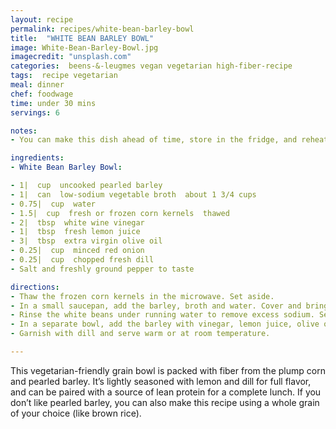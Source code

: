 ```yaml
---
layout: recipe
permalink: recipes/white-bean-barley-bowl
title:  "WHITE BEAN BARLEY BOWL"
image: White-Bean-Barley-Bowl.jpg
imagecredit: "unsplash.com"
categories:  beens-&-leugmes vegan vegetarian high-fiber-recipe
tags:  recipe vegetarian
meal: dinner
chef: foodwage
time: under 30 mins
servings: 6

notes:
- You can make this dish ahead of time, store in the fridge, and reheat for lunch (or just eat it chilled)

ingredients:
- White Bean Barley Bowl:

- 1|  cup  uncooked pearled barley
- 1|  can  low-sodium vegetable broth  about 1 3/4 cups
- 0.75|  cup  water
- 1.5|  cup  fresh or frozen corn kernels  thawed
- 2|  tbsp  white wine vinegar
- 1|  tbsp  fresh lemon juice
- 3|  tbsp  extra virgin olive oil
- 0.25|  cup  minced red onion
- 0.25|  cup  chopped fresh dill
- Salt and freshly ground pepper to taste

directions:
- Thaw the frozen corn kernels in the microwave. Set aside.  
- In a small saucepan, add the barley, broth and water. Cover and bring to a boil over high heat. When the pot starts to boil, reduce the heat to low, and cook, covered, for 20 to 25 minutes until barley is tender.  
- Rinse the white beans under running water to remove excess sodium. Set aside.
- In a separate bowl, add the barley with vinegar, lemon juice, olive oil, red onion and dill. Mix to combine then add the corn and white beans. Season with salt and pepper to taste.
- Garnish with dill and serve warm or at room temperature.

---
```


This vegetarian-friendly grain bowl is packed with fiber from the plump corn and pearled barley. It’s lightly seasoned with lemon and dill for full flavor, and can be paired with a source of lean protein for a complete lunch. If you don’t like pearled barley, you can also make this recipe using a whole grain of your choice (like brown rice).